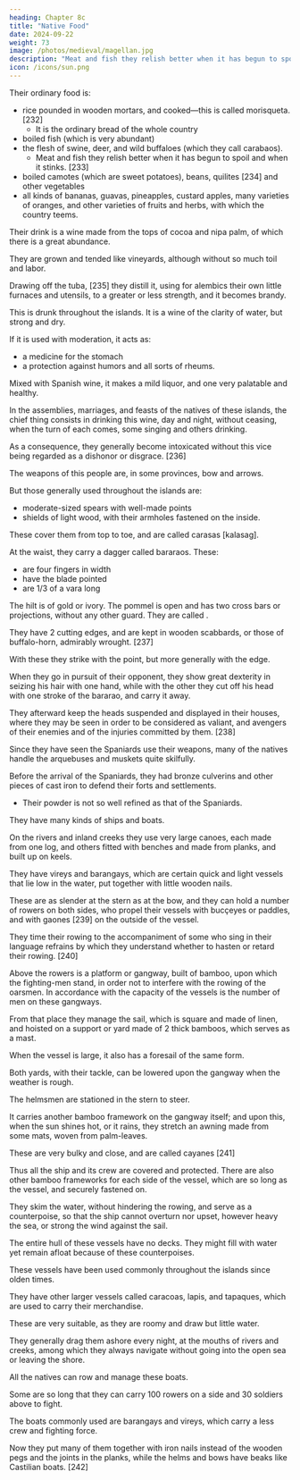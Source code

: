 ```yaml
---
heading: Chapter 8c
title: "Native Food"
date: 2024-09-22
weight: 73
image: /photos/medieval/magellan.jpg
description: "Meat and fish they relish better when it has begun to spoil and when it stinks"
icon: /icons/sun.png
---
```



Their ordinary food is:
- rice pounded in wooden mortars, and cooked—this is called morisqueta. [232]
  - It is the ordinary bread of the whole country
- boiled fish (which is very abundant)
- the flesh of swine, deer, and wild buffaloes (which they call carabaos).
  - Meat and fish they relish better when it has begun to spoil and when it stinks. [233] 
- boiled camotes (which are sweet potatoes), beans, quilites [234] and other vegetables
- all kinds of bananas, guavas, pineapples, custard apples, many varieties of oranges, and other varieties of fruits and herbs, with which the country teems.

Their drink is a wine made from the tops of cocoa and nipa palm, of which there is a great abundance.

They are grown and tended like vineyards, although without so much toil and labor. 

Drawing off the tuba, [235] they distill it, using for alembics their own little furnaces and utensils, to a greater or less strength, and it becomes brandy. 

This is drunk throughout the islands. It is a wine of the clarity of water, but strong and dry. 

If it is used with moderation, it acts as:
- a medicine for the stomach
- a protection against humors and all sorts of rheums.

Mixed with Spanish wine, it makes a mild liquor, and one very palatable and healthy.

In the assemblies, marriages, and feasts of the natives of these islands, the chief thing consists in drinking this wine, day and night, without ceasing, when the turn of each comes, some singing and others drinking.

As a consequence, they generally become intoxicated without this vice being regarded as a dishonor or disgrace. [236]

The weapons of this people are, in some provinces, bow and arrows. 

But those generally used throughout the islands are:
- moderate-sized spears with well-made points
- shields of light wood, with their armholes fastened on the inside. 

These cover them from top to toe, and are called carasas [kalasag]. 

At the waist, they carry a dagger called bararaos. These:
- are four fingers in width
- have the blade pointed
- are 1/3 of a vara long

The hilt is of gold or ivory. The pommel is open and has two cross bars or projections, without any other guard. They are called . 

They have 2 cutting edges, and are kept in wooden scabbards, or those of buffalo-horn, admirably wrought. [237] 

With these they strike with the point, but more generally with the edge.

When they go in pursuit of their opponent, they show great dexterity in seizing his hair with one hand, while with the other they cut off his head with one stroke of the bararao, and carry it away. 

They afterward keep the heads suspended and displayed in their houses, where they may be seen in order to be considered as valiant, and avengers of their enemies and of the injuries committed by them. [238]

Since they have seen the Spaniards use their weapons, many of the natives handle the arquebuses and muskets quite skilfully. 

Before the arrival of the Spaniards, they had bronze culverins and other pieces of cast iron to defend their forts and settlements.
- Their powder is not so well refined as that of the Spaniards.

They have many kinds of ships and boats.

On the rivers and inland creeks they use very large canoes, each made from one log, and others fitted with benches and made from planks, and built up on keels.

They have vireys and barangays, which are certain quick and light vessels that lie low in the water, put together with little wooden nails. 

These are as slender at the stern as at the bow, and they can hold a number of rowers on both sides, who propel their vessels with bucçeyes or paddles, and with gaones [239] on the outside of the vessel.

They time their rowing to the accompaniment of some who sing in their language refrains by which they understand whether to hasten or retard their rowing. [240]

Above the rowers is a platform or gangway, built of bamboo, upon which the fighting-men stand, in order not to interfere with the rowing of the oarsmen. In accordance with the capacity of the vessels is the number of men on these gangways. 

From that place they manage the sail, which is square and made of linen, and hoisted on a support or yard made of 2 thick bamboos, which serves as a mast.

When the vessel is large, it also has a foresail of the same form.

Both yards, with their tackle, can be lowered upon the gangway when the weather is rough. 

The helmsmen are stationed in the stern to steer.

It carries another bamboo framework on the gangway itself; and upon this, when the sun shines hot, or it rains, they stretch an awning made from some mats, woven from palm-leaves. 

These are very bulky and close, and are called cayanes [241] 

Thus all the ship and its crew are covered and protected. There are also other bamboo frameworks for each side of the vessel, which are so long as the vessel, and securely fastened on. 

They skim the water, without hindering the rowing, and serve as a counterpoise, so that the ship cannot overturn nor upset, however heavy the sea, or strong the wind against the sail. 

The entire hull of these vessels have no decks. They might fill with water yet remain afloat because of these counterpoises.

<!-- and remain between wind and water, even until it is destroyed and broken up, without sinking,   -->

These vessels have been used commonly throughout the islands since olden times. 

They have other larger vessels called caracoas, lapis, and tapaques, which are used to carry their merchandise.

These are very suitable, as they are roomy and draw but little water.

They generally drag them ashore every night, at the mouths of rivers and creeks, among which they always navigate without going into the open sea or leaving the shore.

All the natives can row and manage these boats. 

Some are so long that they can carry 100 rowers on a side and 30 soldiers above to fight.

The boats commonly used are barangays and vireys, which carry a less crew and fighting force.

Now they put many of them together with iron nails instead of the wooden pegs and the joints in the planks, while the helms and bows have beaks like Castilian boats. [242]


